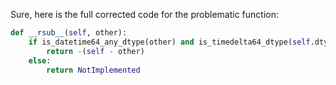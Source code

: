 Sure, here is the full corrected code for the problematic function:

```python
def __rsub__(self, other):
    if is_datetime64_any_dtype(other) and is_timedelta64_dtype(self.dtype):
        return -(self - other)
    else:
        return NotImplemented
```